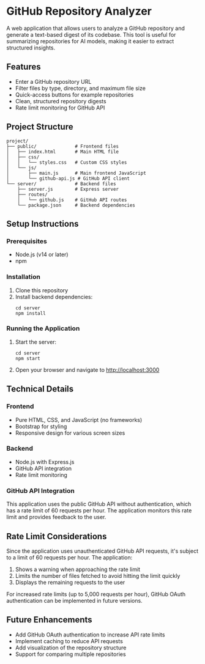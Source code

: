 # GitHub Repository Analyzer

A web application that allows users to analyze a GitHub repository and generate a text-based digest of its codebase. This tool is useful for summarizing repositories for AI models, making it easier to extract structured insights.

## Features

- Enter a GitHub repository URL
- Filter files by type, directory, and maximum file size
- Quick-access buttons for example repositories
- Clean, structured repository digests
- Rate limit monitoring for GitHub API

## Project Structure

```
project/
├── public/              # Frontend files
│   ├── index.html       # Main HTML file
│   ├── css/
│   │   └── styles.css   # Custom CSS styles
│   └── js/
│       ├── main.js      # Main frontend JavaScript
│       └── github-api.js # GitHub API client
└── server/              # Backend files
    ├── server.js        # Express server
    ├── routes/
    │   └── github.js    # GitHub API routes
    └── package.json     # Backend dependencies
```

## Setup Instructions

### Prerequisites

- Node.js (v14 or later)
- npm

### Installation

1. Clone this repository
2. Install backend dependencies:
   ```
   cd server
   npm install
   ```

### Running the Application

1. Start the server:
   ```
   cd server
   npm start
   ```
2. Open your browser and navigate to [http://localhost:3000](http://localhost:3000)

## Technical Details

### Frontend

- Pure HTML, CSS, and JavaScript (no frameworks)
- Bootstrap for styling
- Responsive design for various screen sizes

### Backend

- Node.js with Express.js
- GitHub API integration
- Rate limit monitoring

### GitHub API Integration

This application uses the public GitHub API without authentication, which has a rate limit of 60 requests per hour. The application monitors this rate limit and provides feedback to the user.

## Rate Limit Considerations

Since the application uses unauthenticated GitHub API requests, it's subject to a limit of 60 requests per hour. The application:

1. Shows a warning when approaching the rate limit
2. Limits the number of files fetched to avoid hitting the limit quickly
3. Displays the remaining requests to the user

For increased rate limits (up to 5,000 requests per hour), GitHub OAuth authentication can be implemented in future versions.

## Future Enhancements

- Add GitHub OAuth authentication to increase API rate limits
- Implement caching to reduce API requests
- Add visualization of the repository structure
- Support for comparing multiple repositories 